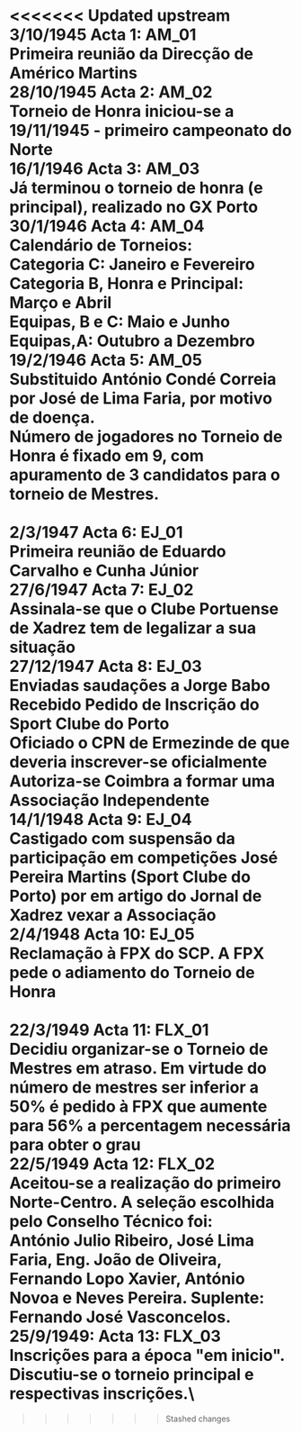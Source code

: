 <<<<<<< Updated upstream
3/10/1945  Acta 1: AM_01\
Primeira reunião da Direcção de Américo Martins\
28/10/1945  Acta 2: AM_02\
Torneio de Honra iniciou-se a 19/11/1945 - primeiro campeonato do Norte\
16/1/1946   Acta 3: AM_03\
Já terminou o torneio de honra (e principal), realizado no GX Porto\
30/1/1946   Acta 4: AM_04\
Calendário de Torneios:\
Categoria C: Janeiro e Fevereiro\
Categoria B, Honra e Principal: Março e Abril\
Equipas, B e C: Maio e Junho\
Equipas,A: Outubro a Dezembro\
19/2/1946    Acta 5: AM_05\
Substituido António Condé Correia por José de Lima Faria, por motivo de doença.\
Número de jogadores no Torneio de Honra é fixado em 9, com apuramento de 3
candidatos para o torneio de Mestres.\
\
2/3/1947     Acta 6: EJ_01\
Primeira reunião de Eduardo Carvalho e Cunha Júnior\
27/6/1947    Acta 7: EJ_02\
Assinala-se que o Clube Portuense de Xadrez tem de legalizar a sua situação\
27/12/1947    Acta 8: EJ_03\
Enviadas saudações a Jorge Babo\
Recebido Pedido de Inscrição do Sport Clube do Porto\
Oficiado o CPN de Ermezinde de que deveria inscrever-se oficialmente\
Autoriza-se Coimbra a formar uma Associação Independente\
14/1/1948    Acta 9: EJ_04\
Castigado com suspensão da participação em competições José Pereira Martins (Sport Clube do Porto) por em artigo do Jornal de Xadrez vexar a Associação\
2/4/1948    Acta 10: EJ_05\
Reclamação à FPX do SCP. A FPX pede o adiamento do Torneio de Honra\
\
22/3/1949 Acta 11: FLX_01\
Decidiu organizar-se o Torneio de Mestres em atraso. Em virtude do número de mestres ser inferior a 50% é pedido à FPX que aumente para 56% a percentagem necessária para obter o grau\
22/5/1949 Acta 12: FLX_02\
Aceitou-se a realização do primeiro Norte-Centro. A seleção escolhida pelo Conselho Técnico foi:\
António Julio Ribeiro, José Lima Faria, Eng. João de Oliveira, Fernando Lopo Xavier, António Novoa e Neves Pereira. Suplente: Fernando José Vasconcelos.\
25/9/1949: Acta 13: FLX_03\
Inscrições para a época "em inicio". Discutiu-se o torneio principal e respectivas inscrições.\
=======
>>>>>>> Stashed changes
